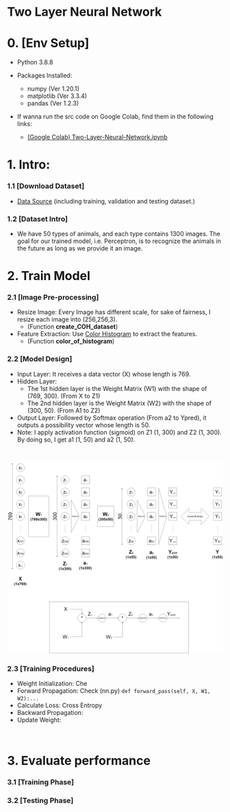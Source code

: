# Two Layer Neural Network
# 0. [Env Setup]
* Python 3.8.8 
* Packages Installed:
    * numpy (Ver 1.20.1)
    * matplotlib (Ver 3.3.4) 
    * pandas (Ver 1.2.3)

* If wanna run the src code on Google Colab, find them in the following links:
    * [(Google Colab) Two-Layer-Neural-Network.ipynb](https://colab.research.google.com/drive/19sQorVGHmw4472ZVsIw7NyVCLALjHzVn?usp=sharing)

# 1. Intro:
### 1.1 [Download Dataset]
* [Data Source](https://drive.google.com/open?id=1kwYYWL67O0Dcbx3dvZIfbGg9NiHdyisr) (including training, validation and testing dataset.)
### 1.2 [Dataset Intro]
* We have 50 types of animals, and each type contains 1300 images. The goal for our trained model, i.e. Perceptron, is to recognize the animals in the future as long as we provide it an image.

# 2. Train Model
### 2.1 [Image Pre-processing]
* Resize Image: Every Image has different scale, for sake of fairness, I resize each image into (256,256,3).
    * (Function **create_COH_dataset**)
* Feature Extraction: Use [Color Histogram](https://en.wikipedia.org/wiki/Color_histogram) to extract the features.
    * (Function **color_of_histogram**)

### 2.2 [Model Design]
* Input Layer: It receives a data vector (X) whose length is 769.
* Hidden Layer:
    * The 1st hidden layer is the Weight Matrix (W1) with the shape of (769, 300). (From X to Z1)
    * The 2nd hidden layer is the Weight Matrix (W2) with the shape of (300, 50). (From A1 to Z2)
* Output Layer: Followed by Softmax operation (From a2 to Ypred), it outputs a possibility vector whose length is 50.
* Note: I apply activation function (sigmoid) on Z1 (1, 300) and Z2 (1, 300). By doing so, I get a1 (1, 50) and a2 (1, 50).
<br>

![Structure of Perceptron](https://github.com/Ratherman/AI/blob/main/DeepLearning/HW2/imgs/Two-Layer-NN.png)

### 2.3 [Training Procedures]
* Weight Initialization: Che
* Forward Propagation: Check (nn.py) ```def forward_pass(self, X, W1, W2):...```
* Calculate Loss: Cross Entropy
* Backward Propagation:
* Update Weight:
<br>

# 3. Evaluate performance
### 3.1 [Training Phase]

### 3.2 [Testing Phase]